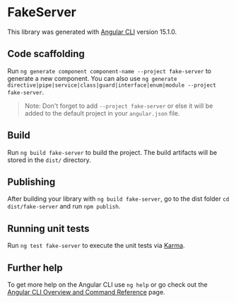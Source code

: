 # FakeServer

This library was generated with [Angular CLI](https://github.com/angular/angular-cli) version 15.1.0.

## Code scaffolding

Run `ng generate component component-name --project fake-server` to generate a new component. You can also use `ng generate directive|pipe|service|class|guard|interface|enum|module --project fake-server`.
> Note: Don't forget to add `--project fake-server` or else it will be added to the default project in your `angular.json` file. 

## Build

Run `ng build fake-server` to build the project. The build artifacts will be stored in the `dist/` directory.

## Publishing

After building your library with `ng build fake-server`, go to the dist folder `cd dist/fake-server` and run `npm publish`.

## Running unit tests

Run `ng test fake-server` to execute the unit tests via [Karma](https://karma-runner.github.io).

## Further help

To get more help on the Angular CLI use `ng help` or go check out the [Angular CLI Overview and Command Reference](https://angular.io/cli) page.
